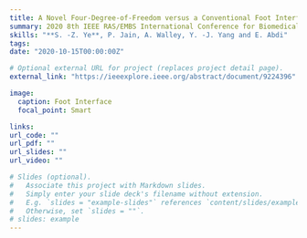 ```yaml
---
title: A Novel Four-Degree-of-Freedom versus a Conventional Foot Interface for Controlling a Robotic Assistive Arm
summary: 2020 8th IEEE RAS/EMBS International Conference for Biomedical Robotics and Biomechatronics (BioRob), New York City, NY, USA, 2020
skills: "**S. -Z. Ye**, P. Jain, A. Walley, Y. -J. Yang and E. Abdi"
tags:
date: "2020-10-15T00:00:00Z"

# Optional external URL for project (replaces project detail page).
external_link: "https://ieeexplore.ieee.org/abstract/document/9224396"

image:
  caption: Foot Interface
  focal_point: Smart

links:
url_code: ""
url_pdf: ""
url_slides: ""
url_video: ""

# Slides (optional).
#   Associate this project with Markdown slides.
#   Simply enter your slide deck's filename without extension.
#   E.g. `slides = "example-slides"` references `content/slides/example-slides.md`.
#   Otherwise, set `slides = ""`.
# slides: example
---
```

